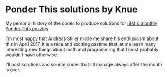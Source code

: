 # Ponder This solutions by Knue

My personal history of the codes to produce solutions for [IBM's monthly Ponder This puzzles](https://www.research.ibm.com/haifa/ponderthis).

I'm most happy that Andreas Stiller made me share his enthusiasm about this in April 2017. It is a nice and exciting pastime that let me learn many interesting new things about math and programming that I most probably wouldn't have otherwise.

I'll post solutions and source codes that I'll manage always after the month is over.